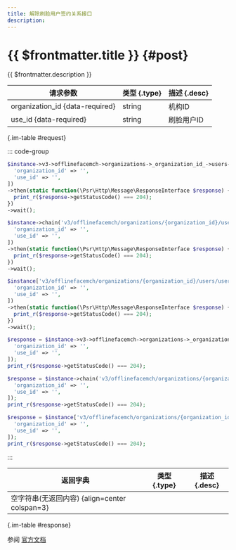 ```yaml
---
title: 解除刷脸用户签约关系接口
description: 
---
```


# {{ $frontmatter.title }} {#post}

{{ $frontmatter.description }}

| 请求参数 | 类型 {.type} | 描述 {.desc}
| --- | --- | ---
| organization_id {data-required} | string | 机构ID
| use_id {data-required} | string | 刷脸用户ID

{.im-table #request}

::: code-group

```php [异步纯链式]
$instance->v3->offlinefacemch->organizations->_organization_id_->users->userId->_user_id_->terminateContract->postAsync([
  'organization_id' => '',
  'use_id' => '',
])
->then(static function(\Psr\Http\Message\ResponseInterface $response) {
  print_r($response->getStatusCode() === 204);
})
->wait();
```

```php [异步声明式]
$instance->chain('v3/offlinefacemch/organizations/{organization_id}/users/user-id/{user_id}/terminate-contract')->postAsync([
  'organization_id' => '',
  'use_id' => '',
])
->then(static function(\Psr\Http\Message\ResponseInterface $response) {
  print_r($response->getStatusCode() === 204);
})
->wait();
```

```php [异步属性式]
$instance['v3/offlinefacemch/organizations/{organization_id}/users/user-id/{user_id}/terminate-contract']->postAsync([
  'organization_id' => '',
  'use_id' => '',
])
->then(static function(\Psr\Http\Message\ResponseInterface $response) {
  print_r($response->getStatusCode() === 204);
})
->wait();
```

```php [同步纯链式]
$response = $instance->v3->offlinefacemch->organizations->_organization_id_->users->userId->_user_id_->terminateContract->post([
  'organization_id' => '',
  'use_id' => '',
]);
print_r($response->getStatusCode() === 204);
```

```php [同步声明式]
$response = $instance->chain('v3/offlinefacemch/organizations/{organization_id}/users/user-id/{user_id}/terminate-contract')->post([
  'organization_id' => '',
  'use_id' => '',
]);
print_r($response->getStatusCode() === 204);
```

```php [同步属性式]
$response = $instance['v3/offlinefacemch/organizations/{organization_id}/users/user-id/{user_id}/terminate-contract']->post([
  'organization_id' => '',
  'use_id' => '',
]);
print_r($response->getStatusCode() === 204);
```

:::

| 返回字典 | 类型 {.type} | 描述 {.desc}
| --- | --- | ---
| 空字符串(无返回内容) {align=center colspan=3}

{.im-table #response}

参阅 [官方文档](https://pay.weixin.qq.com/wiki/doc/wxfacepay/develop/access-specifications.html)
